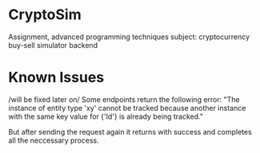 # CryptoSim
Assignment, advanced programming techniques  subject: cryptocurrency buy-sell simulator backend

# Known Issues
/will be fixed later on/
Some endpoints return the following error:
"The instance of entity type 'xy' cannot be tracked because another instance with the same key value for {'Id'} is already being tracked."
<p></p>
But after sending the request again it returns with success and completes all the neccessary process.
